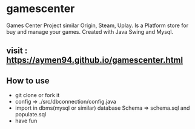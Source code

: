 # gamescenter
Games Center Project similar Origin, Steam, Uplay. Is a Platform store for buy and manage your games. Created with Java Swing and Mysql.

## visit : https://aymen94.github.io/gamescenter.html


## How to use
* git clone or fork it
* config => ./src/dbconnection/config.java
* import in dbms(mysql or similar) database Schema => schema.sql and populate.sql
* have fun
